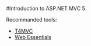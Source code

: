 #Introduction to ASP.NET MVC 5

Recommanded tools:
- [T4MVC](https://www.nuget.org/packages/T4MVC/)
- [Web Essentials](http://vswebessentials.com/)